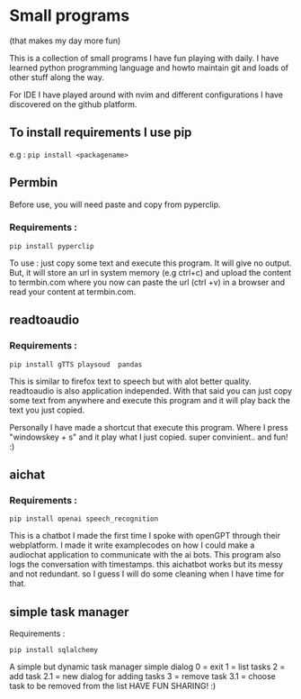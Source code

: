 # Small programs 
(that makes my day more fun) 

This is a collection of small programs I have fun playing with daily.
I have learned python programming language and howto maintain git and 
loads of other stuff along the way. 

For IDE I have played around with nvim and different configurations I 
have discovered on the github platform.



## To install requirements I use pip 
e.g : ``` pip install <packagename> ```



##  Permbin
Before use, you will need paste and copy from pyperclip.

### Requirements :

 ``` pip install pyperclip ```
    
To use : 
  just copy some text and execute this program.
  It will give no output. But, 
  it will store an url in system memory (e.g ctrl+c) and 
  upload the content to termbin.com where you now can
  paste the url (ctrl +v) in a browser and 
  read your content at termbin.com.


##  readtoaudio
### Requirements :

``` pip install gTTS playsoud  pandas ``` 

 This is similar to firefox text to speech but with alot better 
 quality. readtoaudio is also application independed. With that said
 you can just copy some text from anywhere and execute this program
 and it will play back the text you just copied.
 
 Personally I have made a shortcut that execute this program.
 Where I press "windowskey + s" and it play what I just copied. 
 super convinient.. and fun! :) 


## aichat
### Requirements : 

``` pip install openai speech_recognition ```

 This is a chatbot I made the first time I spoke with openGPT through their webplatform. 
 I made it write examplecodes on how I could make a audiochat application to communicate 
 with the ai bots. This program also logs the conversation with timestamps.
 this aichatbot works but its messy and not redundant. so I guess I will do some cleaning
 when I have time for that. 


## simple task manager
Requirements : 

``` pip install sqlalchemy ```

A simple but dynamic task manager
simple dialog
0 = exit
1 = list tasks
2 = add task
    2.1 = new dialog for adding tasks
3 = remove task
    3.1 = choose task to be removed from the list
HAVE FUN SHARING! :) 
